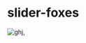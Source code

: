# slider-foxes
![ghj,](https://user-images.githubusercontent.com/92587046/229206892-1dcbd9c8-1951-4775-b9ad-95ee702d5b65.png)

